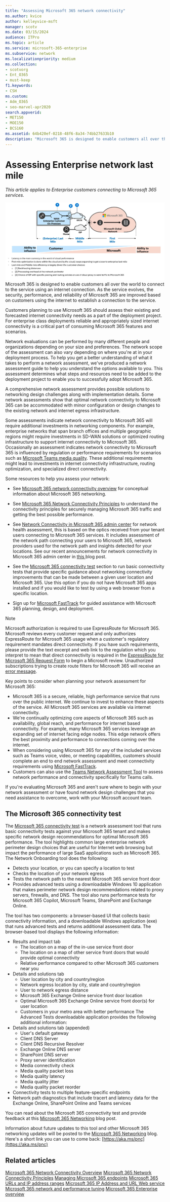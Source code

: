 ```yaml
---
title: "Assessing Microsoft 365 network connectivity"
ms.author: kvice
author: kelleyvice-msft
manager: scotv
ms.date: 03/15/2024
audience: ITPro
ms.topic: article
ms.service: microsoft-365-enterprise
ms.subservice: network
ms.localizationpriority: medium
ms.collection: 
- scotvorg
- Ent_O365
- must-keep
f1.keywords:
- CSH
ms.custom: 
- Adm_O365
- seo-marvel-apr2020
search.appverid:
- MET150
- MOE150
- BCS160
ms.assetid: 64b420ef-0218-48f6-8a34-74bb27633b10
description: "Microsoft 365 is designed to enable customers all over the world to connect to the service using an internet connection. As the service evolves, the security, performance, and reliability of Microsoft 365 are improved based on customers using the internet to establish a connection to the service."
---
```


# Assessing Enterprise network last mile 

*This article applies to Enterprise customers connecting to Microsoft 365 services.*

![enterprisenetworklastmile3](media/assessing-network-connectivity/enterprisenetworklastmile3.jpg)Microsoft 365 is designed to enable customers all over the world to connect to the service using an internet connection. As the service evolves, the security, performance, and reliability of Microsoft 365 are improved based on customers using the internet to establish a connection to the service.

Customers planning to use Microsoft 365 should assess their existing and forecasted internet connectivity needs as a part of the deployment project. For enterprise class deployments reliable and appropriately sized internet connectivity is a critical part of consuming Microsoft 365 features and scenarios.
  
Network evaluations can be performed by many different people and organizations depending on your size and preferences. The network scope of the assessment can also vary depending on where you're at in your deployment process. To help you get a better understanding of what it takes to perform a network assessment, we've produced a network assessment guide to help you understand the options available to you. This assessment determines what steps and resources need to be added to the deployment project to enable you to successfully adopt Microsoft 365.
  
A comprehensive network assessment provides possible solutions to networking design challenges along with implementation details. Some network assessments show that optimal network connectivity to Microsoft 365 can be accommodated with minor configuration or design changes to the existing network and internet egress infrastructure.

Some assessments indicate network connectivity to Microsoft 365 will require additional investments in networking components. For example, enterprise networks that span branch offices and multiple geographic regions might require investments in SD-WAN solutions or optimized routing infrastructure to support internet connectivity to Microsoft 365. Occasionally an assessment indicates network connectivity to Microsoft 365 is influenced by regulation or performance requirements for scenarios such as [Microsoft Teams media quality](https://learn.microsoft.com/en-us/microsoftteams/prepare-network). These additional requirements might lead to investments in internet connectivity infrastructure, routing optimization, and specialized direct connectivity.

Some resources to help you assess your network:

- See [Microsoft 365 network connectivity overview](microsoft-365-networking-overview.md) for conceptual information about Microsoft 365 networking.
- See [Microsoft 365 Network Connectivity Principles](./microsoft-365-network-connectivity-principles.md) to understand the connectivity principles for securely managing Microsoft 365 traffic and getting the best possible performance.
- See [Network Connectivity in Microsoft 365 admin center]() for network health assessment, this is based on the optics received from your tenant users connecting to Microsoft 365 services. It includes assessment of the network path connecting your users to Microsoft 365, network providers used for the network path and insights detected for your locations. See our recent announcements for network connectivity in Microsoft 365 admin center in [this ](https://techcommunity.microsoft.com/discussions/deploymentnetworking/optimizing-customer-network-connectivity-for-microsoft-365-copilot/4374772)blog post. 

- See the [Microsoft 365 connectivity test](assessing-network-connectivity.md#the-microsoft-365-connectivity-test) section to run basic connectivity tests that provide specific guidance about networking connectivity improvements that can be made between a given user location and Microsoft 365. Use this option if you do not have Microsoft 365 apps installed and if you would like to test by using a web browser from a specific location. 
- Sign up for [Microsoft FastTrack](https://www.microsoft.com/fasttrack) for guided assistance with Microsoft 365 planning, design, and deployment.
> [!NOTE]
> Microsoft authorization is required to use ExpressRoute for Microsoft 365. Microsoft reviews every customer request and only authorizes ExpressRoute for Microsoft 365 usage when a customer's regulatory requirement mandates direct connectivity. If you have such requirements, please provide the text excerpt and web link to the regulation which you interpret to mean that direct connectivity is required in the [ExpressRoute for Microsoft 365 Request Form](https://aka.ms/O365ERReview) to begin a Microsoft review. Unauthorized subscriptions trying to create route filters for Microsoft 365 will receive an [error message](https://support.microsoft.com/kb/3181709).
  
Key points to consider when planning your network assessment for Microsoft 365:
  
- Microsoft 365 is a secure, reliable, high performance service that runs over the public internet. We continue to invest to enhance these aspects of the service. All Microsoft 365 services are available via internet connectivity.
- We're continually optimizing core aspects of Microsoft 365 such as availability, global reach, and performance for internet based connectivity. For example, many Microsoft 365 services leverage an expanding set of internet facing edge nodes. This edge network offers the best proximity and performance to connections coming over the internet.
- When considering using Microsoft 365 for any of the included services such as Teams voice, video, or meeting capabilities, customers should complete an end to end network assessment and meet connectivity requirements using [Microsoft FastTrack](https://www.microsoft.com/en-us/fasttrack). 
- Customers can also use the [Teams Network Assessment Tool](https://www.microsoft.com/en-us/download/details.aspx?id=103017&lc=1033&msockid=2dc7410f01b361853273545c009060bb) to assess network performance and connectivity specifically for Teams calls. 

If you're evaluating Microsoft 365 and aren't sure where to begin with your network assessment or have found network design challenges that you need assistance to overcome, work with your Microsoft account team.

## The Microsoft 365 connectivity test
The [Microsoft 365 connectivity test](https://aka.ms/netonboard) is a network assessment tool that runs basic connectivity tests against your Microsoft 365 tenant and makes specific network design recommendations for optimal Microsoft 365 performance. The tool highlights common large enterprise network perimeter design choices that are useful for Internet web browsing but impact the performance of large SaaS applications such as Microsoft 365.
The Network Onboarding tool does the following:
- Detects your location, or you can specify a location to test
- Checks the location of your network egress
- Tests the network path to the nearest Microsoft 365 service front door
- Provides advanced tests using a downloadable Windows 10 application that makes perimeter network design recommendations related to proxy servers, firewalls, and DNS. The tool also runs performance tests for Microsoft 365 Copilot, Microsoft Teams, SharePoint and Exchange Online.

The tool has two components: a browser-based UI that collects basic connectivity information, and a downloadable Windows application (exe) that runs advanced tests and returns additional assessment data.
The browser-based tool displays the following information:
- Results and impact tab
  - The location on a map of the in-use service front door
  - The location on a map of other service front doors that would provide optimal connectivity
  - Relative performance compared to other Microsoft 365 customers near you
- Details and solutions tab
  - User location by city and country/region
  - Network egress location by city, state and country/region
  - User to network egress distance
  - Microsoft 365 Exchange Online service front door location
  - Optimal Microsoft 365 Exchange Online service front door(s) for user location
  - Customers in your metro area with better performance
The Advanced Tests downloadable application provides the following additional information:
- Details and solutions tab (appended)
  - User's default gateway
  - Client DNS Server
  - Client DNS Recursive Resolver
  - Exchange Online DNS server
  - SharePoint DNS server
  - Proxy server identification
  - Media connectivity check
  - Media quality packet loss
  - Media quality latency
  - Media quality jitter
  - Media quality packet reorder
- Connectivity tests to multiple feature-specific endpoints
- Network path diagnostics that include tracert and latency data for the Exchange Online, SharePoint Online and Teams services

You can read about the Microsoft 365 connectivity test and provide feedback at this [Microsoft 365 Networking](https://techcommunity.microsoft.com/discussions/deploymentnetworking/announcing-microsoft-365-network-connectivity-test-for-microsoft-365-copilot-pub/4355778) blog post. 

Information about future updates to this tool and other Microsoft 365 networking updates will be posted to the [Microsoft 365 Networking](https://techcommunity.microsoft.com/t5/Office-365-Networking/bd-p/Office365Networking) blog.
Here's a short link you can use to come back: [https://aka.ms/pnc](https://aka.ms/pnc)

## Related articles
[Microsoft 365 Network Connectivity Overview](microsoft-365-networking-overview.md)
[Microsoft 365 Network Connectivity Principles](./microsoft-365-network-connectivity-principles.md)
[Managing Microsoft 365 endpoints](managing-office-365-endpoints.md)
[Microsoft 365 URLs and IP address ranges](urls-and-ip-address-ranges.md)
[Microsoft 365 IP Address and URL Web service](microsoft-365-ip-web-service.md)
[Microsoft 365 network and performance tuning](network-planning-and-performance.md)
[Microsoft 365 Enterprise overview](microsoft-365-overview.md)
